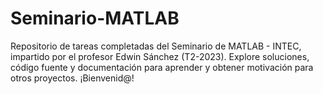 # Seminario-MATLAB
Repositorio de tareas completadas del Seminario de MATLAB - INTEC, impartido por el profesor Edwin Sánchez (T2-2023). Explore soluciones, código fuente y documentación para aprender y obtener motivación para otros proyectos. ¡Bienvenid@!
